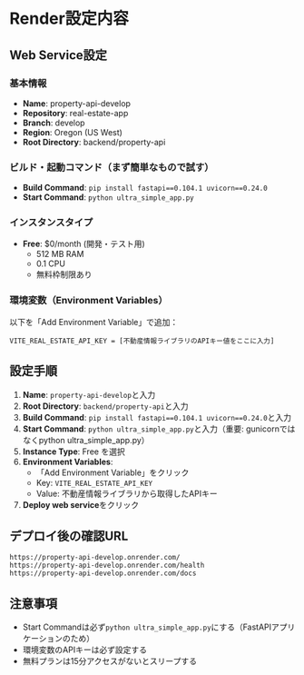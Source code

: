 # Render設定内容

## Web Service設定

### 基本情報
- **Name**: property-api-develop
- **Repository**: real-estate-app
- **Branch**: develop
- **Region**: Oregon (US West)
- **Root Directory**: backend/property-api

### ビルド・起動コマンド（まず簡単なもので試す）
- **Build Command**: `pip install fastapi==0.104.1 uvicorn==0.24.0`
- **Start Command**: `python ultra_simple_app.py`

### インスタンスタイプ
- **Free**: $0/month (開発・テスト用)
  - 512 MB RAM
  - 0.1 CPU
  - 無料枠制限あり

### 環境変数（Environment Variables）
以下を「Add Environment Variable」で追加：

```
VITE_REAL_ESTATE_API_KEY = [不動産情報ライブラリのAPIキー値をここに入力]
```

## 設定手順

1. **Name**: `property-api-develop`と入力
2. **Root Directory**: `backend/property-api`と入力
3. **Build Command**: `pip install fastapi==0.104.1 uvicorn==0.24.0`と入力
4. **Start Command**: `python ultra_simple_app.py`と入力（重要: gunicornではなくpython ultra_simple_app.py）
5. **Instance Type**: Free を選択
6. **Environment Variables**:
   - 「Add Environment Variable」をクリック
   - Key: `VITE_REAL_ESTATE_API_KEY`
   - Value: 不動産情報ライブラリから取得したAPIキー
7. **Deploy web service**をクリック

## デプロイ後の確認URL
```
https://property-api-develop.onrender.com/
https://property-api-develop.onrender.com/health
https://property-api-develop.onrender.com/docs
```

## 注意事項
- Start Commandは必ず`python ultra_simple_app.py`にする（FastAPIアプリケーションのため）
- 環境変数のAPIキーは必ず設定する
- 無料プランは15分アクセスがないとスリープする